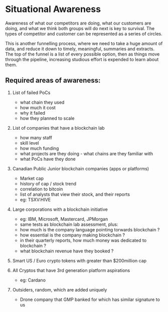 # Situational Awareness
Awareness of what our competitors are doing, what our customers are doing, and what we think both groups will do next is key to survival.  The types of competitor and customer can be represented as a series of circles.

This is another funnelling process, where we need to take a huge amount of data, and reduce it down to timely, meaningful, summaries and extracts.  The top of the funnel is a list of every possible option, then as things move through the pipeline, increasing studious effort is expended to learn about them.

## Required areas of awareness:

1. List of failed PoCs
   - what chain they used
   - how much it cost
   - why it failed
   - how they planned to scale
   
1. List of companies that have a blockchain lab
   - how many staff
   - skill level
   - how much funding
   - what projects are they doing    - what chains are they familiar with
   - what PoCs have they done 
   
1. Canadian Public Junior blockchain companies (apps or platforms)
   - Market cap
   - history of cap / stock trend
   - correlation to bitcoin
   - list of analysts that view their stock, and their reports
   - eg: TSXV:HIVE
   
1. Large corporations with a blockchain initiative
   - eg: IBM, Microsoft, Mastercard, JPMorgan
   - same tests as blockchain lab assessment, plus:
   - how much is the company language pointing torwards blockchain ?
   - how essential is the company making blockchain ?
   - in their quarterly reports, how much money was dedicated to blockchain ?
   - what blockchain revenue have they booked ?
   
1. Smart US / Euro crypto tokens with greater than $200million cap

1. All Cryptos that have 3rd generation platform aspirations
   - eg: Cardano
   
1. Outsiders, random, which are added uniquely
   - Drone company that GMP banked for which has similar signature to us

